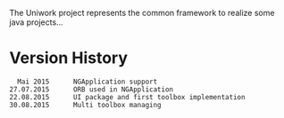 The Uniwork project represents the common framework to realize some java projects...

Version History
===============

      Mai 2015      NGApplication support
    27.07.2015      ORB used in NGApplication
    22.08.2015      UI package and first toolbox implementation
    30.08.2015      Multi toolbox managing